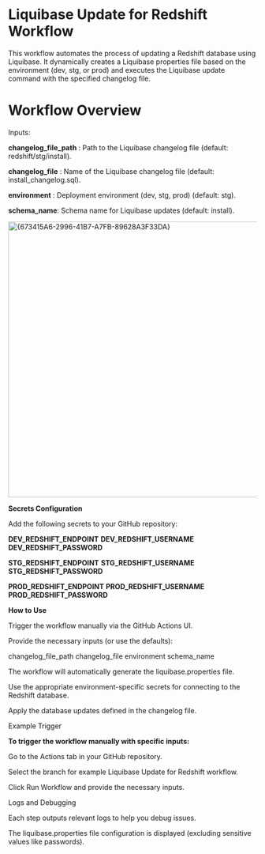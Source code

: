 # Liquibase Update for Redshift Workflow
This workflow automates the process of updating a Redshift database using Liquibase. It dynamically creates a Liquibase properties file based on the environment (dev, stg, or prod) and executes the Liquibase update command with the specified changelog file.

# Workflow Overview
Inputs:

**changelog_file_path** : Path to the Liquibase changelog file (default: redshift/stg/install).

**changelog_file** : Name of the Liquibase changelog file (default: install_changelog.sql).

**environment** : Deployment environment (dev, stg, prod) (default: stg).

**schema_name**: Schema name for Liquibase updates (default: install).

<img width="558" alt="{673415A6-2996-41B7-A7FB-89628A3F33DA}" src="https://github.com/user-attachments/assets/f8944995-c196-423e-bbc5-72e24230c251">



**Secrets Configuration**

Add the following secrets to your GitHub repository:

**DEV_REDSHIFT_ENDPOINT**  **DEV_REDSHIFT_USERNAME** **DEV_REDSHIFT_PASSWORD**

**STG_REDSHIFT_ENDPOINT** **STG_REDSHIFT_USERNAME** **STG_REDSHIFT_PASSWORD**

**PROD_REDSHIFT_ENDPOINT** **PROD_REDSHIFT_USERNAME** **PROD_REDSHIFT_PASSWORD**


**How to Use**

Trigger the workflow manually via the GitHub Actions UI.

Provide the necessary inputs (or use the defaults):

changelog_file_path changelog_file environment schema_name

The workflow will automatically generate the liquibase.properties file.

Use the appropriate environment-specific secrets for connecting to the Redshift database.

Apply the database updates defined in the changelog file.

Example Trigger

**To trigger the workflow manually with specific inputs:**

Go to the Actions tab in your GitHub repository.

Select the branch for example Liquibase Update for Redshift workflow.

Click Run Workflow and provide the necessary inputs.

Logs and Debugging

Each step outputs relevant logs to help you debug issues.

The liquibase.properties file configuration is displayed (excluding sensitive values like passwords).
